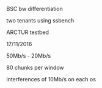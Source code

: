 BSC bw differentiation

two tenants using ssbench

ARCTUR testbed

17/11/2016

50Mb/s - 20Mb/s

80 chunks per window

interferences of 10Mb/s on each os
